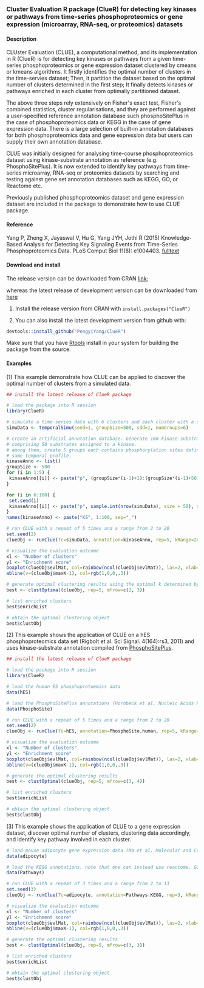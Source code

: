 ### Cluster Evaluation R package (ClueR) for detecting key kinases or pathways from time-series phosphoproteomics or gene expression (microarray, RNA-seq, or proteomics) datasets

#### Description
CLUster Evaluation (CLUE), a computational method, and its implementation in R (ClueR) is for detecting key kinases or pathways from a given time-series phosphoproteomics or gene expression dataset clustered by cmeans or kmeans algorithms. It firstly identifies the optimal number of clusters in the time-servies dataset; Then, it partition the dataset based on the optimal number of clusters determined in the first step; It finally detects kinases or pathways enriched in each cluster from optimally partitioned dataset.

The above three steps rely extensively on Fisher's exact test, Fisher's combined statistics, cluster regularisations, and they are performed against a user-specified reference annotation database such phosphoSitePlus in the case of phosphoproteomics data or KEGG in the case of gene expression data. There is a large selection of built-in annotation databases for both phosphoproteomics data and gene expression data but users can supply their own annotation database.

CLUE was initially designed for analysing time-course phosphoproteomics dataset using kinase-substrate annotation as reference (e.g. PhosphoSitePlus). It is now extended to identify key pathways from time-series microarray, RNA-seq or proteomics datasets by searching and testing against gene set annotation databases such as KEGG, GO, or Reactome etc.

Previously published phosphoproteomics dataset and gene expression dataset are included in the package to demonstrate how to use CLUE package.

#### Reference
Yang P, Zheng X, Jayaswal V, Hu G, Yang JYH, Jothi R (2015) Knowledge-Based Analysis for Detecting Key Signaling Events from Time-Series Phosphoproteomics Data. PLoS Comput Biol 11(8): e1004403. [fulltext](http://journals.plos.org/ploscompbiol/article?id=10.1371/journal.pcbi.1004403)

#### Download and install
The release version can be downloaded from CRAN [link](https://CRAN.R-project.org/package=ClueR);

whereas the latest release of development version can be downloaded from [here](https://github.com/PengyiYang/ClueR/releases)

1. Install the release version from CRAN with `install.packages("ClueR")`

2. You can also install the latest development version from github with:
```r
devtools::install_github("PengyiYang/ClueR")
```
Make sure that you have [Rtools](https://cran.r-project.org/bin/windows/Rtools/) install in your system for building the package from the source.

#### Examples
(1) This example demonstrate how CLUE can be applied to discover the optimal number of clusters from a simulated data.

``` r
## install the latest release of ClueR package

# load the package into R session
library(ClueR) 

# simulate a time-series data with 6 clusters and each cluster with a size of 500 entries
simuData <- temporalSimu(seed=1, groupSize=500, sdd=1, numGroups=6)

# create an artificial annotation database. Generate 100 kinase-substrate groups each
# comprising 50 substrates assigned to a kinase.
# among them, create 5 groups each contains phosphorylation sites defined to have the
# same temporal profile.
kinaseAnno <- list()
groupSize <- 500
for (i in 1:5) {
 kinaseAnno[[i]] <- paste("p", (groupSize*(i-1)+1):(groupSize*(i-1)+50), sep="_")
}

for (i in 6:100) {
 set.seed(i)
 kinaseAnno[[i]] <- paste("p", sample.int(nrow(simuData), size = 50), sep="_")
}
names(kinaseAnno) <- paste("KS", 1:100, sep="_")

# run CLUE with a repeat of 5 times and a range from 2 to 20
set.seed(2)
clueObj <- runClue(Tc=simuData, annotation=kinaseAnno, rep=5, kRange=20)

# visualize the evaluation outcome
xl <- "Number of clusters"
yl <- "Enrichment score"
boxplot(clueObj$evlMat, col=rainbow(ncol(clueObj$evlMat)), las=2, xlab=xl, ylab=yl, main="CLUE")
abline(v=(clueObj$maxK-1), col=rgb(1,0,0,.3))

# generate optimal clustering results using the optimal k determined by CLUE
best <- clustOptimal(clueObj, rep=5, mfrow=c(2, 3))

# list enriched clusters
best$enrichList

# obtain the optimal clustering object
best$clustObj
```

(2) This example shows the application of CLUE on a hES phosphoproteomics data set (Rigbolt et al. Sci Signal. 4(164):rs3, 2011) and uses kinase-substrate annotation compiled from [PhosphoSitePlus](http://www.phosphosite.org).

``` r
## install the latest release of ClueR package

# load the package into R session
library(ClueR) 

# load the human ES phosphoprotoemics data 
data(hES) 

# load the PhosphoSitePlus annotations (Hornbeck et al. Nucleic Acids Res. 40:D261-70, 2012). Note that one can instead use PhosphoELM database by typing "data(PhosphoELM)"
data(PhosphoSite)

# run CLUE with a repeat of 5 times and a range from 2 to 20
set.seed(2)
clueObj <- runClue(Tc=hES, annotation=PhosphoSite.human, rep=5, kRange=20)

# visualize the evaluation outcome
xl <- "Number of clusters"
yl <- "Enrichment score"
boxplot(clueObj$evlMat, col=rainbow(ncol(clueObj$evlMat)), las=2, xlab=xl, ylab=yl, main="CLUE")
abline(v=(clueObj$maxK-1), col=rgb(1,0,0,.3))

# generate the optimal clustering results
best <- clustOptimal(clueObj, rep=5, mfrow=c(3, 4))

# list enriched clusters
best$enrichList

# obtain the optimal clustering object
best$clustObj
```

(3) This example shows the application of CLUE to a gene expression dataset, discover optimal number of clusters, clustering data accordingly, and identify key pathway involved in each cluster.

``` r
# load mouse adipocyte gene expression data (Ma et al. Molecular and Cellular Biology. 2014, 34(19):3607-17)
data(adipocyte)

# load the KEGG annotations. note that one can instead use reactome, GOBP, biocarta database
data(Pathways)

# run CLUE with a repeat of 3 times and a range from 2 to 13
set.seed(3)
clueObj <- runClue(Tc=adipocyte, annotation=Pathways.KEGG, rep=3, kRange=13)

# visualize the evaluation outcome
xl <- "Number of clusters"
yl <- "Enrichment score"
boxplot(clueObj$evlMat, col=rainbow(ncol(clueObj$evlMat)), las=2, xlab=xl, ylab=yl, main="CLUE")
abline(v=(clueObj$maxK-1), col=rgb(1,0,0,.3))

# generate the optimal clustering results
best <- clustOptimal(clueObj, rep=5, mfrow=c(3, 3))

# list enriched clusters
best$enrichList

# obtain the optimal clustering object
best$clustObj
```
